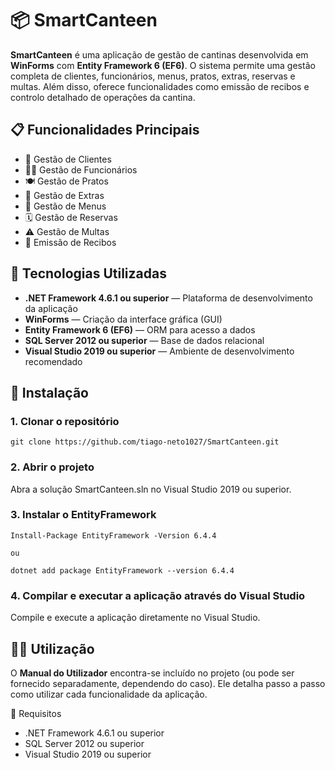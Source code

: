 # 📦 SmartCanteen

**SmartCanteen** é uma aplicação de gestão de cantinas desenvolvida em **WinForms** com **Entity Framework 6 (EF6)**. O sistema permite uma gestão completa de clientes, funcionários, menus, pratos, extras, reservas e multas. Além disso, oferece funcionalidades como emissão de recibos e controlo detalhado de operações da cantina.

## 📋 Funcionalidades Principais

- 👤 Gestão de Clientes  
- 👨‍🍳 Gestão de Funcionários  
- 🍽️ Gestão de Pratos  
- 🧂 Gestão de Extras  
- 📅 Gestão de Menus  
- 🗓️ Gestão de Reservas  
- ⚠️ Gestão de Multas  
- 🧾 Emissão de Recibos  

## 🧰 Tecnologias Utilizadas

- **.NET Framework 4.6.1 ou superior** — Plataforma de desenvolvimento da aplicação  
- **WinForms** — Criação da interface gráfica (GUI)  
- **Entity Framework 6 (EF6)** — ORM para acesso a dados  
- **SQL Server 2012 ou superior** — Base de dados relacional  
- **Visual Studio 2019 ou superior** — Ambiente de desenvolvimento recomendado  

## 🚀 Instalação

### 1. Clonar o repositório
    git clone https://github.com/tiago-neto1027/SmartCanteen.git
    
### 2. Abrir o projeto
Abra a solução SmartCanteen.sln no Visual Studio 2019 ou superior.

### 3. Instalar o EntityFramework
    
    Install-Package EntityFramework -Version 6.4.4

    ou

    dotnet add package EntityFramework --version 6.4.4

### 4. Compilar e executar a aplicação através do Visual Studio
Compile e execute a aplicação diretamente no Visual Studio.

## 🧑‍💻 Utilização

O **Manual do Utilizador** encontra-se incluído no projeto (ou pode ser fornecido separadamente, dependendo do caso). Ele detalha passo a passo como utilizar cada funcionalidade da aplicação.

📌 Requisitos
- .NET Framework 4.6.1 ou superior
- SQL Server 2012 ou superior
- Visual Studio 2019 ou superior

